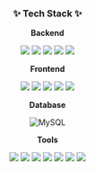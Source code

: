 <h3 align="center">✨ Tech Stack ✨</h3>

<div align="center">

**Backend**

<img src='https://img.shields.io/badge/java-%23ED8B00.svg?style=for-the-badge&logo=openjdk&logoColor=white'/> 
<img src='https://img.shields.io/badge/spring-%236DB33F.svg?style=for-the-badge&logo=spring&logoColor=white'/> 
<img src='https://img.shields.io/badge/Apache%20Maven-C71A36?style=for-the-badge&logo=Apache%20Maven&logoColor=white'/>
<img src='https://img.shields.io/badge/apache%20tomcat-%23F8DC75.svg?style=for-the-badge&logo=apache-tomcat&logoColor=black'/>
<img src='https://img.shields.io/badge/Hibernate-59666C?style=for-the-badge&logo=Hibernate&logoColor=white'/>

**Frontend**

<img src='https://img.shields.io/badge/javascript-%23323330.svg?style=for-the-badge&logo=javascript&logoColor=%23F7DF1E'/>
<img src='https://img.shields.io/badge/react-%2320232a.svg?style=for-the-badge&logo=react&logoColor=%2361DAFB'/>
<img src='https://img.shields.io/badge/jquery-%230769AD.svg?style=for-the-badge&logo=jquery&logoColor=white'/> 
<img src='https://img.shields.io/badge/html5-%23E34F26.svg?style=for-the-badge&logo=html5&logoColor=white'/>
<img src='https://img.shields.io/badge/javafx-%23FF0000.svg?style=for-the-badge&logo=javafx&logoColor=white'/>

**Database**

![MySQL](https://img.shields.io/badge/mysql-4479A1.svg?style=for-the-badge&logo=mysql&logoColor=white)

**Tools**

<img src='https://img.shields.io/badge/NPM-%23CB3837.svg?style=for-the-badge&logo=npm&logoColor=white'/>
<img src='https://img.shields.io/badge/Eclipse-FE7A16.svg?style=for-the-badge&logo=Eclipse&logoColor=white'/>
<img src='https://img.shields.io/badge/IntelliJIDEA-000000.svg?style=for-the-badge&logo=intellij-idea&logoColor=white'/>
<img src='https://img.shields.io/badge/Visual%20Studio%20Code-0078d7.svg?style=for-the-badge&logo=visual-studio-code&logoColor=white'/>
<img src='https://img.shields.io/badge/Notion-%23000000.svg?style=for-the-badge&logo=notion&logoColor=white'/>
<img src='https://img.shields.io/badge/Postman-FF6C37?style=for-the-badge&logo=postman&logoColor=white'/>
<img src='https://img.shields.io/badge/github-%23121011.svg?style=for-the-badge&logo=github&logoColor=white'/>


</div>
<!--
**juun-S/juun-S** is a ✨ _special_ ✨ repository because its `README.md` (this file) appears on your GitHub profile.

Here are some ideas to get you started:

- 🔭 I’m currently working on ...
- 🌱 I’m currently learning ...
- 👯 I’m looking to collaborate on ...
- 🤔 I’m looking for help with ...
- 💬 Ask me about ...
- 📫 How to reach me: ...
- 😄 Pronouns: ...
- ⚡ Fun fact: ...
-->
